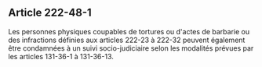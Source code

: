 Article 222-48-1
----
Les personnes physiques coupables de tortures ou d'actes de barbarie ou des
infractions définies aux articles 222-23 à 222-32 peuvent également être
condamnées à un suivi socio-judiciaire selon les modalités prévues par les
articles 131-36-1 à 131-36-13.
